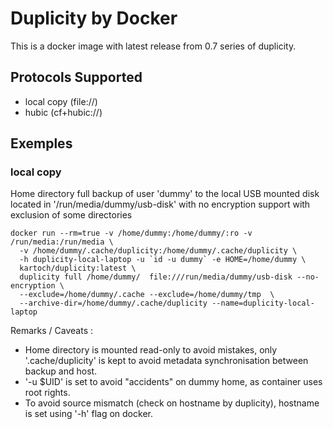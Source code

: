 # Duplicity by Docker

This is a docker image with latest release from 0.7 series of duplicity. 

## Protocols Supported

* local copy (file://)
* hubic (cf+hubic://)

## Exemples

### local copy

Home directory full backup of user 'dummy' to the local USB mounted disk 
located in '/run/media/dummy/usb-disk' with no encryption support with exclusion
of some directories

    docker run --rm=true -v /home/dummy:/home/dummy/:ro -v /run/media:/run/media \
      -v /home/dummy/.cache/duplicity:/home/dummy/.cache/duplicity \
      -h duplicity-local-laptop -u `id -u dummy` -e HOME=/home/dummy \
      kartoch/duplicity:latest \
      duplicity full /home/dummy/  file:///run/media/dummy/usb-disk --no-encryption \ 
      --exclude=/home/dummy/.cache --exclude=/home/dummy/tmp  \
      --archive-dir=/home/dummy/.cache/duplicity --name=duplicity-local-laptop

Remarks / Caveats :

* Home directory is mounted read-only to avoid mistakes, only '.cache/duplicity'
  is kept to avoid metadata synchronisation between backup and host.
* '-u $UID' is set to avoid "accidents" on dummy home, as container uses root rights.
* To avoid source mismatch (check on hostname by duplicity), hostname is set using '-h'
  flag on docker.
